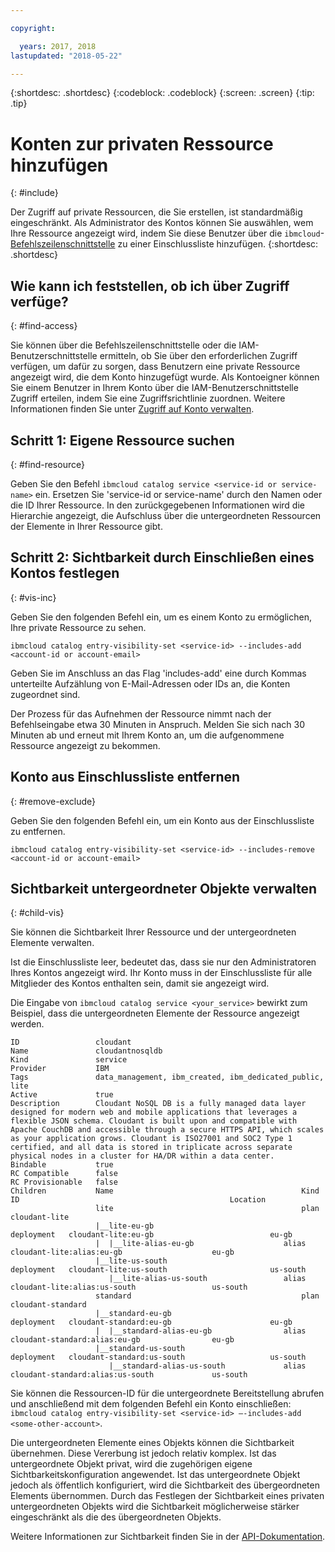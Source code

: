 ```yaml
---

copyright:

  years: 2017, 2018
lastupdated: "2018-05-22"

---
```


{:shortdesc: .shortdesc}
{:codeblock: .codeblock}
{:screen: .screen}
{:tip: .tip}

# Konten zur privaten Ressource hinzufügen
{: #include}

Der Zugriff auf private Ressourcen, die Sie erstellen, ist standardmäßig eingeschränkt. Als Administrator des Kontos können Sie auswählen, wem Ihre Ressource angezeigt wird, indem Sie diese Benutzer über die `ibmcloud`-[Befehlszeilenschnittstelle](/docs/cli/reference/bluemix_cli/bx_cli.html#ibmcloud_catalog_entry_visibility_set) zu einer Einschlussliste hinzufügen.
{:shortdesc: .shortdesc}

## Wie kann ich feststellen, ob ich über Zugriff verfüge?
{: #find-access}

Sie können über die Befehlszeilenschnittstelle oder die IAM-Benutzerschnittstelle ermitteln, ob Sie über den erforderlichen Zugriff verfügen, um dafür zu sorgen, dass Benutzern eine private Ressource angezeigt wird, die dem Konto hinzugefügt wurde. Als Kontoeigner können Sie einem Benutzer in Ihrem Konto über die IAM-Benutzerschnittstelle Zugriff erteilen, indem Sie eine Zugriffsrichtlinie zuordnen. Weitere Informationen finden Sie unter [Zugriff auf Konto verwalten](access.html).

## Schritt 1: Eigene Ressource suchen
{: #find-resource}

Geben Sie den Befehl `ibmcloud catalog service <service-id or service-name>` ein. Ersetzen Sie 'service-id or service-name' durch den Namen oder die ID Ihrer Ressource. In den zurückgegebenen Informationen wird die Hierarchie angezeigt, die Aufschluss über die untergeordneten Ressourcen der Elemente in Ihrer Ressource gibt.

## Schritt 2: Sichtbarkeit durch Einschließen eines Kontos festlegen
{: #vis-inc}

Geben Sie den folgenden Befehl ein, um es einem Konto zu ermöglichen, Ihre private Ressource zu sehen.

`ibmcloud catalog entry-visibility-set <service-id> --includes-add <account-id or account-email>`

Geben Sie im Anschluss an das Flag 'includes-add' eine durch Kommas unterteilte Aufzählung von E-Mail-Adressen oder IDs an, die Konten zugeordnet sind.

Der Prozess für das Aufnehmen der Ressource nimmt nach der Befehlseingabe etwa 30 Minuten in Anspruch. Melden Sie sich nach 30 Minuten ab und erneut mit Ihrem Konto an, um die aufgenommene Ressource angezeigt zu bekommen.

## Konto aus Einschlussliste entfernen
{: #remove-exclude}

Geben Sie den folgenden Befehl ein, um ein Konto aus der Einschlussliste zu entfernen.

`ibmcloud catalog entry-visibility-set <service-id> --includes-remove <account-id or account-email>`

## Sichtbarkeit untergeordneter Objekte verwalten
{: #child-vis}

Sie können die Sichtbarkeit Ihrer Ressource und der untergeordneten Elemente verwalten.

Ist die Einschlussliste leer, bedeutet das, dass sie nur den Administratoren Ihres Kontos angezeigt wird. Ihr Konto muss in der Einschlussliste für alle Mitglieder des Kontos enthalten sein, damit sie angezeigt wird.

Die Eingabe von `ibmcloud catalog service <your_service>` bewirkt zum Beispiel, dass die untergeordneten Elemente der Ressource angezeigt werden.

```
ID                 cloudant
Name               cloudantnosqldb
Kind               service
Provider           IBM
Tags               data_management, ibm_created, ibm_dedicated_public, lite
Active             true
Description        Cloudant NoSQL DB is a fully managed data layer designed for modern web and mobile applications that leverages a flexible JSON schema. Cloudant is built upon and compatible with Apache CouchDB and accessible through a secure HTTPS API, which scales as your application grows. Cloudant is ISO27001 and SOC2 Type 1 certified, and all data is stored in triplicate across separate physical nodes in a cluster for HA/DR within a data center.
Bindable           true
RC Compatible      false
RC Provisionable   false
Children           Name                                          Kind         ID                                               Location
                   lite                                          plan         cloudant-lite
                   |__lite-eu-gb                             deployment   cloudant-lite:eu-gb                          eu-gb
                   |  |__lite-alias-eu-gb                    alias        cloudant-lite:alias:eu-gb                    eu-gb
                   |__lite-us-south                          deployment   cloudant-lite:us-south                       us-south
                      |__lite-alias-us-south                 alias        cloudant-lite:alias:us-south                 us-south
                   standard                                      plan         cloudant-standard
                   |__standard-eu-gb                         deployment   cloudant-standard:eu-gb                      eu-gb
                   |  |__standard-alias-eu-gb                alias        cloudant-standard:alias:eu-gb                eu-gb
                   |__standard-us-south                      deployment   cloudant-standard:us-south                   us-south
                      |__standard-alias-us-south             alias        cloudant-standard:alias:us-south             us-south
```

Sie können die Ressourcen-ID für die untergeordnete Bereitstellung abrufen und anschließend mit dem folgenden Befehl ein Konto einschließen: `ibmcloud catalog entry-visibility-set <service-id> —-includes-add <some-other-account>`.

Die untergeordneten Elemente eines Objekts können die Sichtbarkeit übernehmen. Diese Vererbung ist jedoch relativ komplex. Ist das untergeordnete Objekt privat, wird die zugehörigen eigene Sichtbarkeitskonfiguration angewendet. Ist das untergeordnete Objekt jedoch als öffentlich konfiguriert, wird die Sichtbarkeit des übergeordneten Elements übernommen. Durch das Festlegen der Sichtbarkeit eines privaten untergeordneten Objekts wird die Sichtbarkeit möglicherweise stärker eingeschränkt als die des übergeordneten Objekts.

Weitere Informationen zur Sichtbarkeit finden Sie in der [API-Dokumentation](https://console.bluemix.net/apidocs/682).
